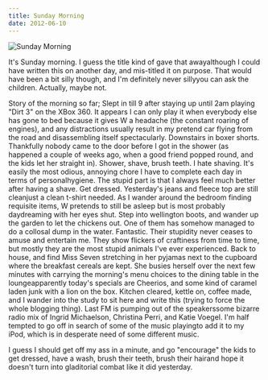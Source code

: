 ```yaml
---
title: Sunday Morning
date: 2012-06-10
---
```


![Sunday Morning](https://source.unsplash.com/d34DtRp1bqo/1600x900)

It's Sunday morning. I guess the title kind of gave that awayalthough I could have written this on another day, and mis-titled it on purpose. That would have been a bit silly though, and I'm definitely never sillyyou can ask the children. Actually, maybe not.

Story of the morning so far; Slept in till 9 after staying up until 2am playing "Dirt 3" on the XBox 360. It appears I can only play it when everybody else has gone to bed because it gives W a headache (the constant roaring of engines), and any distractions usually result in my pretend car flying from the road and disassembling itself spectacularly. Downstairs in boxer shorts. Thankfully nobody came to the door before I got in the shower (as happened a couple of weeks ago, when a good friend popped round, and the kids let her straight in). Shower, shave, brush teeth. I hate shaving. It's easily the most odious, annoying chore I have to complete each day in terms of personalhygiene. The stupid part is that I always feel much better after having a shave. Get dressed. Yesterday's jeans and fleece top are still cleanjust a clean t-shirt needed. As I wander around the bedroom finding requisite items, W pretends to still be asleep but is most probably daydreaming with her eyes shut. Step into wellington boots, and wander up the garden to let the chickens out. One of them has somehow managed to do a collosal dump in the water. Fantastic. Their stupidity never ceases to amuse and entertain me. They show flickers of craftiness from time to time, but mostly they are the most stupid animals I've ever experienced. Back to house, and find Miss Seven stretching in her pyjamas next to the cupboard where the breakfast cereals are kept. She busies herself over the next few minutes with carrying the morning's menu choices to the dining table in the loungeapparently today's specials are Cheerios, and some kind of caramel laden junk with a lion on the box. Kitchen cleared, kettle on, coffee made, and I wander into the study to sit here and write this (trying to force the whole blogging thing). Last FM is pumping out of the speakerssome bizarre radio mix of Ingrid Michaelson, Christina Perri, and Katie Voegel. I'm half tempted to go off in search of some of the music playingto add it to my iPod, which is in desperate need of some different music.

I guess I should get off my ass in a minute, and go "encourage" the kids to get dressed, have a wash, brush their teeth, brush their hairand hope it doesn't turn into gladitorial combat like it did yesterday.